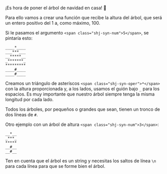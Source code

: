 ¡Es hora de poner el árbol de navidad en casa! 🎄

Para ello vamos a crear una función que recibe la altura del árbol, que será un entero positivo del 1 a, como máximo, 100.

Si le pasamos el argumento `<span class="shj-syn-num">5</span>`, se pintaría esto:

    ____*____
    ___***___
    __*****__
    _*******_
    *********
    ____#____
    ____#____

Creamos un triángulo de asteríscos `<span class="shj-syn-oper">*</span>` con la altura proporcionada y, a los lados, usamos el guión bajo `_` para los espacios. Es muy importante que nuestro árbol siempre tenga la misma longitud por cada lado.

Todos los árboles, por pequeños o grandes que sean, tienen un tronco de dos líneas de `#`.

Otro ejemplo con un árbol de altura `<span class="shj-syn-num">3</span>`:

    __*__
    _***_
    *****
    __#__
    __#__

Ten en cuenta que el árbol es un string y necesitas los saltos de línea `\n` para cada línea para que se forme bien el árbol.